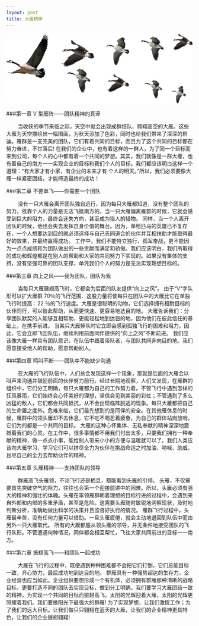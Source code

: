 ```yaml
---
layout: post
title: 大雁精神
---
```


<img src="./aka.jpg" style="margin-right:200px">

###第一章  V 型雁阵——团队精神的真谛 

 &nbsp;&nbsp;&nbsp;&nbsp;&nbsp;&nbsp;&nbsp;&nbsp;当收获的季节来临之际，天空中就会出现成群结队、翱翔高空的大雁。这些大雁为天空描绘出一幅图画，为秋天添加了色彩，同时也给我们带来了深深的启迪。雁群是一支完美的团队，它们有着共同的目标，而且为了这个共同的目标都在努力奋进，不甘落后!  在我们的企业中，也有着这样的一群人，为了同一个目标而来到公司，每个人的心中都有着一个共同的梦想。其实，我们就像是一群大雁，也有着自己的南方一一实现企业的目标和我们个人的目标。我们都应该明白这样一个道理：“有大家才有小家，有企业的未来才有 个人的明天。”所以，我们必须要像大雁一样紧密团结，才能缔造最终的成功！

###第二章     不要单飞——你需要一个团队 

 &nbsp;&nbsp;&nbsp;&nbsp;&nbsp;&nbsp;&nbsp;&nbsp;没有一只大雁会离开团队独自远行，因为每只大雁都知道，没有整个团队的努力，依靠个人的力量是无法飞抵南方的。当一只大雁偏离雁群的时候，它就会感受到巨大的阻力，最终会迷失方向，甚至成为猎人的猎物。 
同样，当一个人离开团队的时候，他也会失去发挥自身价值的舞台。因为，单枪匹马的英雄已不复存在，一个人想要达到目的就必须选择与自己志同道合的伙伴并互相扶助才能取得最好的效果，并最终赢得成功。 
工作中，我们不能特立独行、孤军奋战，更不能因为一点点成绩和为团队做出的一些贡献而满足和骄傲。我们应该明白，我们所取得的成功和辉煌都是在别人的帮助和大家的共同努力下实现的。如果没有集体的支持，没有坚强可靠的团队支撑，单凭我们个人的努力是无法实现理想目标的。 

###第三章 向上之风——我为团队，团队为我 

 &nbsp;&nbsp;&nbsp;&nbsp;&nbsp;&nbsp;&nbsp;&nbsp;当每只大雁展翅高飞时，它都会为后面的队友提供“向上之风”。 由于“V”字队形可以扩大雁群 70％的飞行范围．这股力量将使每只在团队中的大雁比它在单独飞行时提高：22 ％的飞行速度。大雁是很聪明的动物，它们选择拥有相耐目标的伙伴同行，可以彼此帮助，从而更快速、更容易地达目的地。 大雁告诉我们：分享团队默契的人能够互相帮助，更能轻松地到达目的地，因为他们在彼此信任的基础上，在携手前进。 当某只大雁掉队时它立即会感到孤独飞行的困难和阻力。因此，它会立即飞回队伍，继续利用前面同伴提供的“向上之风”不断前进。 我们应该像大雁一样具有团队意识，在队伍中跟着带队者，与团队共同奔向目的地。我们愿意接受他人的帮助，愿意帮助别人。

###第四章 鸣叫不断——团队中不能缺少沟通 

 &nbsp;&nbsp;&nbsp;&nbsp;&nbsp;&nbsp;&nbsp;&nbsp;在大雁的飞行队伍中，人们总会发现这样一个现象，那就是后面的大雁会以叫声来沟通并鼓励前面的伙伴努力前行。经过长期地观察，人们又发现，在雁群的组织中，它们分工明确，每只大雁都为自己的工作努力着。不管飞行中遇到怎样的狂风暴雨，它们始终会心怀美好的理想，坚信会见到美丽的彩虹；不管遇到了多么凶猛的敌人，它们都会共同抵抗，从不会出现临阵脱逃的现象。每只大雁都把自己的生命置之度外，危难来临，它们最先想到的是同伴的安全。在其他雁休息的时候，雁群中的领头雁却不去休息，它不吃不喝忍着疲惫，为自己的群体站岗放哨。它们为的都是一个共同的目标。 
大雁的这种心怀集体、无私奉献的精神深深地震撼着我们的心灵。在工作中，很多事情都不用我们付出太多，只要我们拥有一种奉献的精神，做一点点小事，能给别人带来小小的方便与温暖就可以了。我们人类应该向大雁学习，学习它们可以拼尽全力为伙伴在挑战命运之时加油、呐喊、助威，且尽自己的全力去帮助伙伴的精神。 

###第五章 头雁精神——支持团队的领导 

 &nbsp;&nbsp;&nbsp;&nbsp;&nbsp;&nbsp;&nbsp;&nbsp;群雁高飞头雁领，不论飞行还是栖息，都能看到头雁的引领。
头雁，不仅需要首先突破空气的阻力，往往也会第一个迎接前进中的困难。所以，头雁必须有强大的精神和强壮的体魄。头雁在率领雁群朝着理想的目标行进的过程中，会遇到来自外部和内部的多重矛盾，甚至是危险。这需要头雁随时敏锐地洞察现状，及时地判断分析，准确地做出科学的决策并且监督好执行的情况。 
雁群飞行过程中，头雁最辛苦，没有任何力量可以借助。一旦头雁疲倦，就会主动地退回到队伍中而由另外一只大雁取代。 
所有的大雁都服从领头雁的领导，并无条件地接受团队的飞行队形。不管遭遇何种情况，同伴都会相互帮忙，飞往大家共同前进的目标一一南方。 

###第六章 振翅高飞——和团队一起成功 

 &nbsp;&nbsp;&nbsp;&nbsp;&nbsp;&nbsp;&nbsp;&nbsp;大雁在飞行的过程中，既便遇到种种困难都不会把它们打倒，它们总能目标一致，齐心协力，最后成功地到达目的地。 
群雁具有一种强势超达的生存力，企业经营也应当如此。企业组织要想形成一个有机体，必须拥有群雁那种清晰的战略目标，更要打造不同的团队去实现目标，做到分工明确。我们要学习大雁团结一致的精神，为实现一个共同的目标而振翅高飞。太阳的光辉迎着大雁，太阳的光辉更照耀着我们。我们要做阳光下最强大的群雁! 
为了实现梦想，让我们激情工作；为了我们的远大目标。让我们做只只翱翔在蓝天的大雁，让我们的企业精神更具特色，让我们的企业展翅翱翔!
